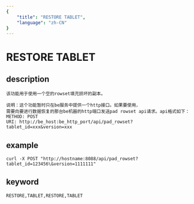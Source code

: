 ```yaml
---
{
    "title": "RESTORE TABLET",
    "language": "zh-CN"
}
---
```


<!-- 
Licensed to the Apache Software Foundation (ASF) under one
or more contributor license agreements.  See the NOTICE file
distributed with this work for additional information
regarding copyright ownership.  The ASF licenses this file
to you under the Apache License, Version 2.0 (the
"License"); you may not use this file except in compliance
with the License.  You may obtain a copy of the License at

  http://www.apache.org/licenses/LICENSE-2.0

Unless required by applicable law or agreed to in writing,
software distributed under the License is distributed on an
"AS IS" BASIS, WITHOUT WARRANTIES OR CONDITIONS OF ANY
KIND, either express or implied.  See the License for the
specific language governing permissions and limitations
under the License.
-->

# RESTORE TABLET
## description
   
    该功能用于使用一个空的rowset填充损坏的副本。

    说明：这个功能暂时只在be服务中提供一个http接口。如果要使用，
    需要向要进行数据恢复的那台be机器的http端口发送pad rowset api请求。api格式如下：
    METHOD: POST
    URI: http://be_host:be_http_port/api/pad_rowset?tablet_id=xxx&version=xxx

## example

    curl -X POST "http://hostname:8088/api/pad_rowset?tablet_id=123456\&version=1111111"

## keyword

    RESTORE,TABLET,RESTORE,TABLET
